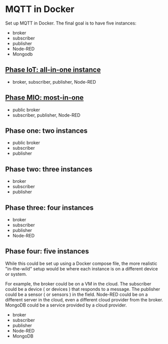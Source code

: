 # MQTT in Docker

Set up MQTT in Docker. The final goal is to have five instances:

- broker
- subscriber
- publisher
- Node-RED
- Mongodb 

## [Phase IoT: all-in-one instance]( https://github.com/rwcitek/bash.scripting/blob/main/mqtt/iot.md )

- broker, subscriber, publisher, Node-RED

## [Phase MIO: most-in-one]( https://github.com/rwcitek/bash.scripting/blob/main/mqtt/iot.moi.md )

- public broker
- subscriber, publisher, Node-RED

## Phase one: two instances

- public broker
- subscriber
- publisher

## Phase two: three instances

- broker
- subscriber
- publisher

## Phase three: four instances

- broker
- subscriber
- publisher
- Node-RED

## Phase four: five instances

While this could be set up using a Docker compose file,
the more realistic "in-the-wild" setup would be where each instance is on a different device or system.

For example, 
the broker could be on a VM in the cloud.
The subscriber could be a device ( or devices ) that responds to a message.
The publisher could be a sensor ( or sensors ) in the field.
Node-RED could be on a different server in the cloud, even a different cloud provider from the broker.
MongoDB could be a service provided by a cloud provider.

- broker
- subscriber
- publisher
- Node-RED
- MongoDB


